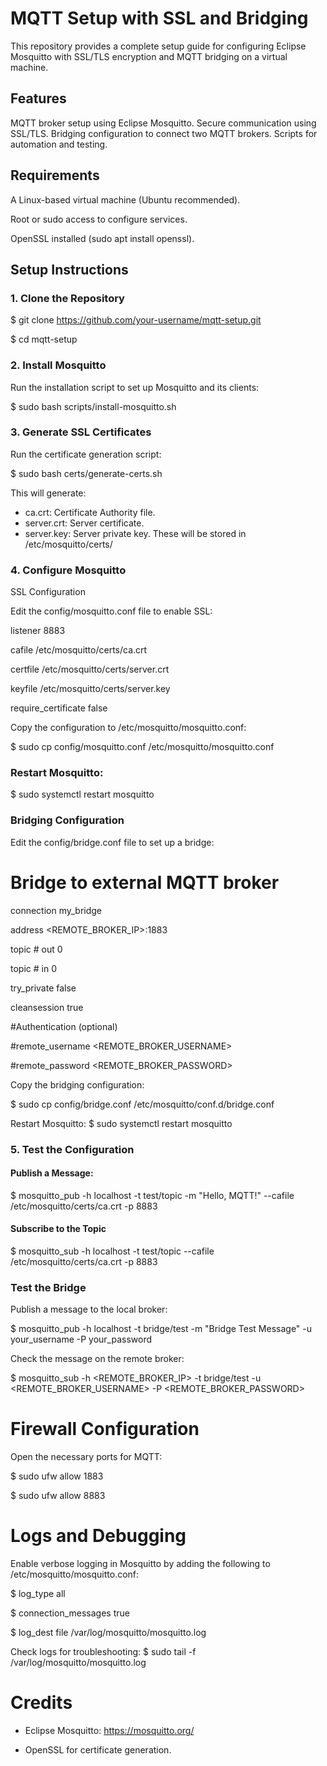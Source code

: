 # MQTT Setup with SSL and Bridging

This repository provides a complete setup guide for configuring Eclipse Mosquitto with SSL/TLS encryption and MQTT bridging on a virtual machine.

## Features

MQTT broker setup using Eclipse Mosquitto.
Secure communication using SSL/TLS.
Bridging configuration to connect two MQTT brokers.
Scripts for automation and testing.

## Requirements

A Linux-based virtual machine (Ubuntu recommended).

Root or sudo access to configure services.

OpenSSL installed (sudo apt install openssl).

## Setup Instructions

### 1. Clone the Repository

$ git clone https://github.com/your-username/mqtt-setup.git

$ cd mqtt-setup

### 2. Install Mosquitto

Run the installation script to set up Mosquitto and its clients:

$ sudo bash scripts/install-mosquitto.sh

### 3. Generate SSL Certificates

Run the certificate generation script:

$ sudo bash certs/generate-certs.sh

This will generate:

 * ca.crt: Certificate Authority file.
 * server.crt: Server certificate.
 * server.key: Server private key.
These will be stored in /etc/mosquitto/certs/

### 4. Configure Mosquitto
SSL Configuration

Edit the config/mosquitto.conf file to enable SSL:

listener 8883

cafile /etc/mosquitto/certs/ca.crt

certfile /etc/mosquitto/certs/server.crt

keyfile /etc/mosquitto/certs/server.key

require_certificate false

Copy the configuration to /etc/mosquitto/mosquitto.conf:

$ sudo cp config/mosquitto.conf /etc/mosquitto/mosquitto.conf

### Restart Mosquitto:

$ sudo systemctl restart mosquitto
### Bridging Configuration

Edit the config/bridge.conf file to set up a bridge:

# Bridge to external MQTT broker
connection my_bridge

address <REMOTE_BROKER_IP>:1883

topic # out 0

topic # in  0

try_private false

cleansession true

#Authentication (optional)

#remote_username <REMOTE_BROKER_USERNAME>

#remote_password <REMOTE_BROKER_PASSWORD>

Copy the bridging configuration:

$ sudo cp config/bridge.conf /etc/mosquitto/conf.d/bridge.conf

Restart Mosquitto:
$ sudo systemctl restart mosquitto

### 5. Test the Configuration

#### Publish a Message: 

$ mosquitto_pub -h localhost -t test/topic -m "Hello, MQTT!" --cafile /etc/mosquitto/certs/ca.crt -p 8883

#### Subscribe to the Topic

$ mosquitto_sub -h localhost -t test/topic --cafile /etc/mosquitto/certs/ca.crt -p 8883

### Test the Bridge

Publish a message to the local broker:

$ mosquitto_pub -h localhost -t bridge/test -m "Bridge Test Message" -u your_username -P your_password

Check the message on the remote broker:

$ mosquitto_sub -h <REMOTE_BROKER_IP> -t bridge/test -u <REMOTE_BROKER_USERNAME> -P <REMOTE_BROKER_PASSWORD>

# Firewall Configuration

Open the necessary ports for MQTT:

$ sudo ufw allow 1883

$ sudo ufw allow 8883

# Logs and Debugging

Enable verbose logging in Mosquitto by adding the following to /etc/mosquitto/mosquitto.conf:

$ log_type all

$ connection_messages true

$ log_dest file /var/log/mosquitto/mosquitto.log

Check logs for troubleshooting:
$ sudo tail -f /var/log/mosquitto/mosquitto.log

# Credits

- Eclipse Mosquitto: https://mosquitto.org/
  
- OpenSSL for certificate generation.



